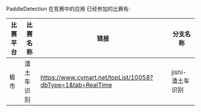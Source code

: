 PaddleDetection 在竞赛中的应用 已经参加的比赛有:

| 比赛平台 | 比赛名称 | 链接 | 分支名称        |
| --- | --- | --- |-------------|
| 极市 | 渣土车识别 | https://www.cvmart.net/topList/10058?dbType=1&tab=RealTime | jishi-渣土车识别 |
